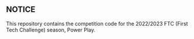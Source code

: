 ## NOTICE

This repository contains the competition code for the 2022/2023 FTC (First Tech Challenge) season, Power Play.
